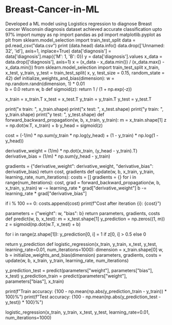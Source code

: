 # Breast-Cancer-in-ML
Developed a ML model using Logistics regression to diagnose Breast cancer Wisconsin diagnosis dataset achieved accurate classification upto 97%
import numpy as np
import pandas as pd
import matplotlib.pyplot as plt
from sklearn.model_selection import train_test_split
data = pd.read_csv("data.csv")
print (data.head)
data.info()
data.drop(['Unnamed: 32', 'id'], axis=1, inplace=True)
data['diagnosis'] = data['diagnosis'].map({'M': 1, 'B': 0})
y = data['diagnosis'].values
x_data = data.drop(['diagnosis'], axis=1)
x = (x_data - x_data.min()) / (x_data.max() - x_data.min())
from sklearn.model_selection import train_test_split
x_train, x_test, y_train, y_test = train_test_split(
    x, y, test_size = 0.15, random_state = 42)
def initialize_weights_and_bias(dimension):
    w = np.random.randn(dimension, 1) * 0.01  
b = 0.0
return w, b
def sigmoid(z):
   return 1 / (1 + np.exp(-z))
    
x_train = x_train.T
x_test = x_test.T
y_train = y_train.T
y_test = y_test.T

print("x train: ", x_train.shape)
print("x test: ", x_test.shape)
print("y train: ", y_train.shape)
print("y test: ", y_test.shape)
def forward_backward_propagation(w, b, x_train, y_train):
    m = x_train.shape[1]
    z = np.dot(w.T, x_train) + b
    y_head = sigmoid(z)
    
   
cost = (-1/m) * np.sum(y_train * np.log(y_head) + (1 - y_train) * np.log(1 - y_head))
    
derivative_weight = (1/m) * np.dot(x_train, (y_head - y_train).T)
    derivative_bias = (1/m) * np.sum(y_head - y_train)
    
gradients = {"derivative_weight": derivative_weight, "derivative_bias": derivative_bias}
    return cost, gradients
def update(w, b, x_train, y_train, learning_rate, num_iterations):
    costs = []
    gradients = {}
    for i in range(num_iterations):
        cost, grad = forward_backward_propagation(w, b, x_train, y_train)
        w -= learning_rate * grad["derivative_weight"]
        b -= learning_rate * grad["derivative_bias"]

  if i % 100 == 0:
            costs.append(cost)
            print(f"Cost after iteration {i}: {cost}")

  parameters = {"weight": w, "bias": b}
    return parameters, gradients, costs
def predict(w, b, x_test):
    m = x_test.shape[1]
    y_prediction = np.zeros((1, m))
    z = sigmoid(np.dot(w.T, x_test) + b)

   for i in range(z.shape[1]):
        y_prediction[0, i] = 1 if z[0, i] > 0.5 else 0

   return y_prediction
   def logistic_regression(x_train, y_train, x_test, y_test, learning_rate=0.01, num_iterations=1000):
    dimension = x_train.shape[0]
    w, b = initialize_weights_and_bias(dimension)
    parameters, gradients, costs = update(w, b, x_train, y_train, learning_rate, num_iterations)
    
   y_prediction_test = predict(parameters["weight"], parameters["bias"], x_test)
    y_prediction_train = predict(parameters["weight"], parameters["bias"], x_train)
    
   print(f"Train accuracy: {100 - np.mean(np.abs(y_prediction_train - y_train)) * 100}%")
    print(f"Test accuracy: {100 - np.mean(np.abs(y_prediction_test - y_test)) * 100}%")

logistic_regression(x_train, y_train, x_test, y_test, learning_rate=0.01, num_iterations=1000)
